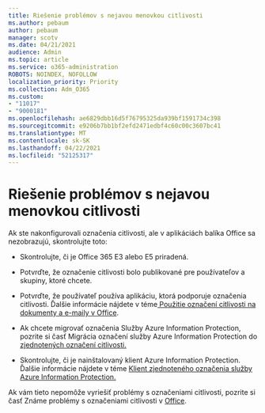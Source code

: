 ```yaml
---
title: Riešenie problémov s nejavou menovkou citlivosti
ms.author: pebaum
author: pebaum
manager: scotv
ms.date: 04/21/2021
audience: Admin
ms.topic: article
ms.service: o365-administration
ROBOTS: NOINDEX, NOFOLLOW
localization_priority: Priority
ms.collection: Adm_O365
ms.custom:
- "11017"
- "9000181"
ms.openlocfilehash: ae6829dbb16d5f76795325da939bf1591734c398
ms.sourcegitcommit: e9206b7bb1bf2efd2471edbf4c60c00c3607bc41
ms.translationtype: MT
ms.contentlocale: sk-SK
ms.lasthandoff: 04/22/2021
ms.locfileid: "52125317"
---
```

# <a name="troubleshoot-sensitivity-labels-not-appearing"></a>Riešenie problémov s nejavou menovkou citlivosti

Ak ste nakonfigurovali označenia citlivosti, ale v aplikáciách balíka Office sa nezobrazujú, skontrolujte toto:

- Skontrolujte, či je Office 365 E3 alebo E5 priradená.

- Potvrďte, že označenie citlivosti bolo publikované pre používateľov a skupiny, ktoré chcete.

- Potvrďte, že používateľ používa aplikáciu, ktorá podporuje označenia citlivosti. Ďalšie informácie nájdete v téme[ Použitie označení citlivosti na dokumenty a e-maily v Office](https://go.microsoft.com/fwlink/?linkid=2106446).

- Ak chcete migrovať označenia Služby Azure Information Protection, pozrite si časť Migrácia označení služby Azure Information Protection do [zjednotených označení citlivosti.](https://go.microsoft.com/fwlink/?linkid=2106056)

- Skontrolujte, či je nainštalovaný klient Azure Information Protection. Ďalšie informácie nájdete v téme [Klient zjednoteného označenia služby Azure Information Protection.](https://go.microsoft.com/fwlink/?linkid=2106374)

Ak vám tieto nepomôže vyriešiť problémy s označeniami citlivosti, pozrite si časť Známe problémy s označeniami citlivosti v [Office](https://go.microsoft.com/fwlink/?linkid=2106447).